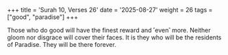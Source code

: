 +++
title = 'Surah 10, Verses 26'
date = '2025-08-27'
weight = 26
tags = ["good", "paradise"]
+++

Those who do good will have the finest reward and ˹even˺ more. Neither gloom nor disgrace will cover their faces. It is they who will be the residents of Paradise. They will be there forever.
